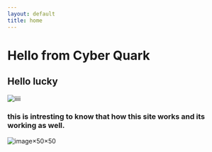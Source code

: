 ```yaml
---
layout: default
title: home 
---
```


# Hello from Cyber Quark

## Hello lucky
![iiii](https://cdn.pixabay.com/photo/2014/02/27/16/10/flowers-276014_1280.jpg)
### this is intresting to know that how this site works and its working as well.
![image](https://cdn.pixabay.com/photo/2022/10/21/10/51/snail-7536762_1280.jpg)×50×50
